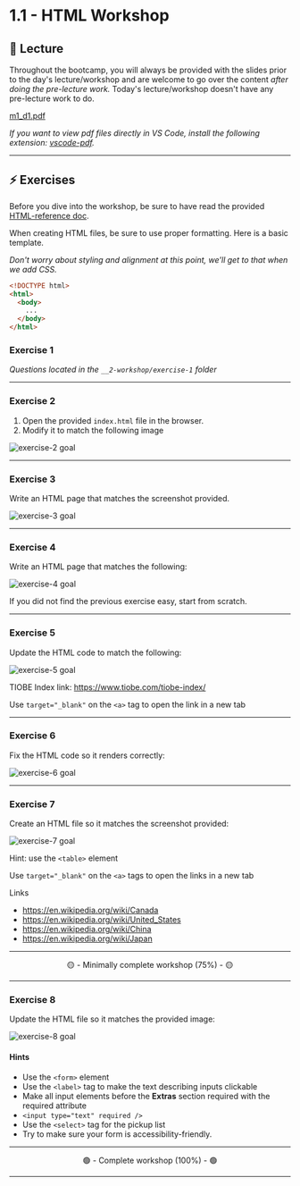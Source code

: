 # 1.1 - HTML Workshop

## 🦉 Lecture

Throughout the bootcamp, you will always be provided with the slides prior to the day's lecture/workshop and are welcome to go over the content _after doing the pre-lecture work._ Today's lecture/workshop doesn't have any pre-lecture work to do.

[m1_d1.pdf](__lecture/m1_d1.pdf)

_If you want to view pdf files directly in VS Code, install the following extension: [vscode-pdf](https://marketplace.visualstudio.com/items?itemName=tomoki1207.pdf)._

---

## ⚡ Exercises

Before you dive into the workshop, be sure to have read the provided [HTML-reference doc](__1-lecture/HTML-reference.md).

When creating HTML files, be sure to use proper formatting. Here is a basic template.

_Don't worry about styling and alignment at this point, we'll get to that when we add CSS._

```html
<!DOCTYPE html>
<html>
  <body>
    ...
  </body>
</html>
```

### Exercise 1

_Questions located in the `__2-workshop/exercise-1` folder_

---

### Exercise 2

1. Open the provided `index.html` file in the browser.
2. Modify it to match the following image

![exercise-2 goal](./__1-lecture/assets/ex-2-goal.png)

---

### Exercise 3

Write an HTML page that matches the screenshot provided.

![exercise-3 goal](./__1-lecture/assets/ex-3-goal.png)

---

### Exercise 4

Write an HTML page that matches the following:

![exercise-4 goal](./__1-lecture/assets/ex-4-goal.png)

If you did not find the previous exercise easy, start from scratch.

---

### Exercise 5

Update the HTML code to match the following:

![exercise-5 goal](./__1-lecture/assets/ex-5-goal.png)

TIOBE Index link: https://www.tiobe.com/tiobe-index/

Use `target="_blank"` on the `<a>` tag to open the link in a new tab

---

### Exercise 6

Fix the HTML code so it renders correctly:

![exercise-6 goal](./__1-lecture/assets/ex-6-goal.png)

---

### Exercise 7

Create an HTML file so it matches the screenshot provided:

![exercise-7 goal](./__1-lecture/assets/ex-7-goal.png)

Hint: use the `<table>` element

Use `target="_blank"` on the `<a>` tags to open the links in a new tab

Links

- https://en.wikipedia.org/wiki/Canada
- https://en.wikipedia.org/wiki/United_States
- https://en.wikipedia.org/wiki/China
- https://en.wikipedia.org/wiki/Japan

---

<center>🟡 - Minimally complete workshop (75%) - 🟡</center>

---

### Exercise 8

Update the HTML file so it matches the provided image:

![exercise-8 goal](./__1-lecture/assets/ex-8-goal.png)

#### Hints

- Use the `<form>` element
- Use the `<label>` tag to make the text describing inputs clickable
- Make all input elements before the **Extras** section required with the required attribute
- `<input type="text" required />`
- Use the `<select>` tag for the pickup list
- Try to make sure your form is accessibility-friendly.

---

<center>🟢 - Complete workshop (100%) - 🟢</center>

---
